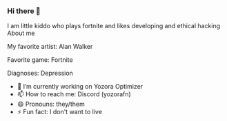 ### Hi there 👋

I am little kiddo who plays fortnite and likes developing and ethical hacking
About me

My favorite artist: Alan Walker 

Favorite game: Fortnite

Diagnoses: Depression

- 🔭 I’m currently working on Yozora Optimizer
- 📫 How to reach me: Discord (yozorafn)
- 😄 Pronouns: they/them
- ⚡ Fun fact: I don't want to live
